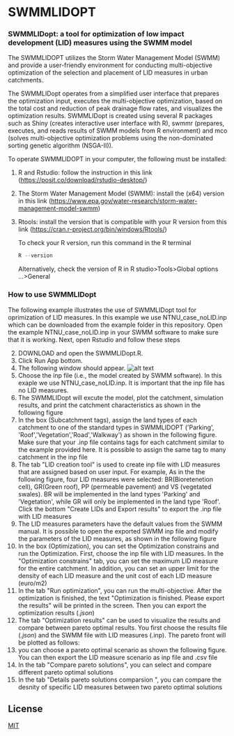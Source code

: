 # SWMMLIDOPT
### SWMMLIDopt: a tool for optimization of low impact development (LID) measures using the SWMM model

The SWMMLIDOPT utilizes the Storm Water Management Model (SWMM) and provide a user-friendly environment for conducting multi-objective optimization of the selection and placement of LID measures in urban catchments.  

The SWMMLIDopt operates from a simplified user interface that prepares the optimization input, executes the multi-objective optimization, based on the total cost and reduction of peak drainage flow rates, and visualizes the optimization results. SWMMLIDopt is created using several R packages such as Shiny (creates interactive user interface with R), swmmr (prepares, executes, and reads results of SWMM models from R environment) and mco (solves multi-objective optimization problems using the non-dominated sorting genetic algorithm (NSGA-II)). 

To operate SWMMLIDOPT in your computer, the following must be installed: 

1. R and Rstudio: follow the instruction in this link (https://posit.co/download/rstudio-desktop/)
2. The Storm Water Management Model (SWMM): install the (x64) version in this link (https://www.epa.gov/water-research/storm-water-management-model-swmm)
3. Rtools: install the version that is compatible with your R version from this link (https://cran.r-project.org/bin/windows/Rtools/) 
  
      To check your R version, run this command in the R terminal 
    ```r
    R --version
    ```
    Alternatively, check the version of R in R studio>Tools>Global options ...>General 


### How to use SWMMLIDopt

The following example illustrates the use of SWMMLIDopt tool for oprimization of LID measures. In this example we use NTNU_case_noLID.inp which can be downloaded from the example folder in this repository. Open the example NTNU_case_noLID.inp in your SWMM software to make sure that it is working. Next, open Rstudio and follow these steps 

2. DOWNLOAD and open the SWMMLIDopt.R.
4. Click Run App bottom. 
5. The following window should appear.
![alt text](https://github.com/ElhadiMohsenAbdalla/SWMMLIDOPT/tree/main/Figures/fig1.JPG?raw=true) 
7. Choose the inp file (i.e., the model created by SWMM software). In this exaple we use NTNU_case_noLID.inp. It is important that the inp file has no LID measures. 
8. The SWMMLIDopt will excute the model, plot the catchment, simulation results, and print the catchment characteristics as shown in the following figure
9. In the box (Subcatchment tags), assign the land types of each catchment to one of the standard types in SWMMLIDOPT ('Parking', 'Roof','Vegetation','Road','Walkway') as shown in the following figure. Make sure that your .inp file contains tags for each catchment similar to the example provided here. It is possible to assign the same tag to many catchment in the inp file
10. The tab "LID creation tool" is used to create inp file with LID measures that are assigned based on user input. For example, As in the the following figure, four LID measures were selected: BR(Bioretenetion cell), GR(Green roof), PP (permeable pavement) and VS (vegetated swales). BR will be implemented in the land types 'Parking' and 'Vegetation', while GR will only be implemented in the land type 'Roof'. Click the bottom "Create LIDs and Export results" to export the .inp file with LID measures
11. The LID measures parameters have the default values from the SWMM manual. It is possible to open the exported SWMM inp file and modify the parameters of the LID measures, as shown in the following figure
12. In the box (Optimization), you can set the Optimization constrains and run the Optimization. First, choose the inp file with LID measures. In the "Optimization constrains" tab, you can set the maximum LID measure for the entire catchment. In addition, you can set an upper limit for the density of each LID measure and the unit cost of each LID measure (euro/m2)
13. In the tab "Run optimization", you can run the multi-objective. After the optimization is finished, the text "Optimization is finished. Please export the results" will be printed in the screen. Then you can export the optimization results (*.json*)
14. The tab "Optimization results" can be used to visualize the results and compare between pareto optimal results. You first choose the results file (*.json*) and the SWMM file with LID measures (.inp). The pareto front will be plotted as follows: 
15. you can choose a pareto optimal scenario as shown the following figure. You can then export the LID measure scenario as inp file and .csv file
16. In the tab "Compare pareto solutions", you can select and compare different pareto optimal solutions 
17. In the tab "Details pareto solutions comparsion ", you can compare the desnity of specific LID measures between two pareto optimal solutions         








## License

[MIT](https://choosealicense.com/licenses/mit/)
